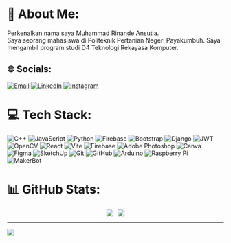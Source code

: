 # 💫 About Me:
Perkenalkan nama saya Muhammad Rinande Ansutia.<br>Saya seorang mahasiswa di Politeknik Pertanian Negeri Payakumbuh. Saya mengambil program studi D4 Teknologi Rekayasa Komputer.<br>


## 🌐 Socials:
[![Email](https://img.shields.io/badge/Gmail-%23E4405F.svg?logo=gmail&logoColor=white)](mailto:rinandeansutia1@gmail.com)
[![LinkedIn](https://img.shields.io/badge/LinkedIn-%230077B5.svg?logo=linkedin&logoColor=white)](https://www.linkedin.com/in/muhammad-rinande-ansutia/) 
[![Instagram](https://img.shields.io/badge/Instagram-%23E4405F.svg?logo=Instagram&logoColor=white)](https://instagram.com/rinande__) 

# 💻 Tech Stack:
<p>
        <img src="https://img.shields.io/badge/c++-%2300599C.svg?style=flat&logo=c%2B%2B&logoColor=white" alt="C++"/>
        <img src="https://img.shields.io/badge/javascript-%23323330.svg?style=flat&logo=javascript&logoColor=%23F7DF1E" alt="JavaScript"/>
        <img src="https://img.shields.io/badge/python-3670A0?style=flat&logo=python&logoColor=ffdd54" alt="Python"/>
        <img src="https://img.shields.io/badge/firebase-%23039BE5.svg?style=flat&logo=firebase" alt="Firebase"/>
        <img src="https://img.shields.io/badge/bootstrap-%238511FA.svg?style=flat&logo=bootstrap&logoColor=white" alt="Bootstrap"/>
        <img src="https://img.shields.io/badge/django-%23092E20.svg?style=flat&logo=django&logoColor=white" alt="Django"/>
        <img src="https://img.shields.io/badge/JWT-black?style=flat&logo=JSON%20web%20tokens" alt="JWT"/>
        <img src="https://img.shields.io/badge/opencv-%23white.svg?style=flat&logo=opencv&logoColor=white" alt="OpenCV"/>
        <img src="https://img.shields.io/badge/react-%2320232a.svg?style=flat&logo=react&logoColor=%2361DAFB" alt="React"/>
        <img src="https://img.shields.io/badge/vite-%23646CFF.svg?style=flat&logo=vite&logoColor=white" alt="Vite"/>
        <img src="https://img.shields.io/badge/firebase-a08021?style=flat&logo=firebase&logoColor=ffcd34" alt="Firebase"/>
        <img src="https://img.shields.io/badge/adobe%20photoshop-%2331A8FF.svg?style=flat&logo=adobe%20photoshop&logoColor=white" alt="Adobe Photoshop"/>
        <img src="https://img.shields.io/badge/Canva-%2300C4CC.svg?style=flat&logo=Canva&logoColor=white" alt="Canva"/>
        <img src="https://img.shields.io/badge/figma-%23F24E1E.svg?style=flat&logo=figma&logoColor=white" alt="Figma"/>
        <img src="https://img.shields.io/badge/SketchUp-005F9E?style=flat&logo=sketchup&logoColor=white" alt="SketchUp"/>
        <img src="https://img.shields.io/badge/git-%23F05033.svg?style=flat&logo=git&logoColor=white" alt="Git"/>
        <img src="https://img.shields.io/badge/github-%23121011.svg?style=flat&logo=github&logoColor=white" alt="GitHub"/>
        <img src="https://img.shields.io/badge/-Arduino-00979D?style=flat&logo=Arduino&logoColor=white" alt="Arduino"/>
        <img src="https://img.shields.io/badge/-Raspberry_Pi-C51A4A?style=flat&logo=Raspberry-Pi" alt="Raspberry Pi"/>
        <img src="https://img.shields.io/badge/MakerBot-%23000000.svg?style=flat&logo=makerbot&logoColor=white" alt="MakerBot"/>
    </p>

# 📊 GitHub Stats:
<div align="center" style="display: flex; flex-direction: column; align-items: center;">
  <div style="display: flex; justify-content: center; align-items: center;">
    <img src="https://github-readme-stats.vercel.app/api?username=rinande15&theme=dracula&hide_border=true&include_all_commits=false&count_private=false" style="margin-right: 10px;" />
<!--         <img src="https://github-readme-stats.vercel.app/api/top-langs/?username=rinande15&theme=dracula&hide_border=true&include_all_commits=false&count_private=false&layout=compact" /> -->
          <img src="https://github-readme-streak-stats.herokuapp.com/?user=rinande15&theme=aura_dark&hide_border=false"/>
  </div>
</div>


---
[![](https://visitcount.itsvg.in/api?id=rinande15&icon=10&color=13)](https://visitcount.itsvg.in)

<!-- Proudly created with GPRM ( https://gprm.itsvg.in ) -->
